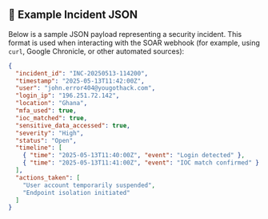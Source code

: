 ## 📝 Example Incident JSON

Below is a sample JSON payload representing a security incident. This format is used when interacting with the SOAR webhook (for example, using `curl`, Google Chronicle, or other automated sources):

```json
{
  "incident_id": "INC-20250513-114200",
  "timestamp": "2025-05-13T11:42:00Z",
  "user": "john.error404@yougothack.com",
  "login_ip": "196.251.72.142",
  "location": "Ghana",
  "mfa_used": true,
  "ioc_matched": true,
  "sensitive_data_accessed": true,
  "severity": "High",
  "status": "Open",
  "timeline": [
    { "time": "2025-05-13T11:40:00Z", "event": "Login detected" },
    { "time": "2025-05-13T11:41:00Z", "event": "IOC match confirmed" }
  ],
  "actions_taken": [
    "User account temporarily suspended",
    "Endpoint isolation initiated"
  ]
}
